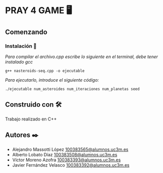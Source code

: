 # PRAY 4 GAME 🖥️

## Comenzando
### Instalación 🔧
_Para compilar el archivo.cpp escribe lo siguiente en el terminal, debe tener instalado gcc_
```
g++ nasteroids-seq.cpp -o ejecutable
```

_Para ejecutarlo, introduce el siguiente código:_
```
./ejecutable num_asteroides num_iteraciones num_planetas seed
```

## Construido con 🛠️
Trabajo realizado en C++

## Autores ✒️
* Alejandro Massotti López <100383565@alumnos.uc3m.es>
* Alberto Lobato Díaz <100383508@alumnos.uc3m.es>
* Víctor Moreno Azofra <100383393@alumnos.uc3m.es>
* Javier Fernández Velasco <100383392@alumnos.uc3m.es>
